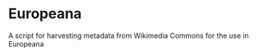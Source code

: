Europeana
=================

A script for harvesting metadata from Wikimedia Commons for the use in Europeana

